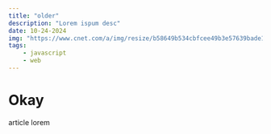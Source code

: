 ```yaml
---
title: "older"
description: "Lorem ispum desc"
date: 10-24-2024
img: "https://www.cnet.com/a/img/resize/b58649b534cbfcee49b3e57639bade10a2d91967/hub/2024/11/07/67e75f69-063d-41e4-8011-fe0e996e27f5/arcane-season-2-netflix.jpg?auto=webp&fit=crop&height=900&width=1200"
tags: 
    - javascript
    - web
---
```


# Okay

article lorem